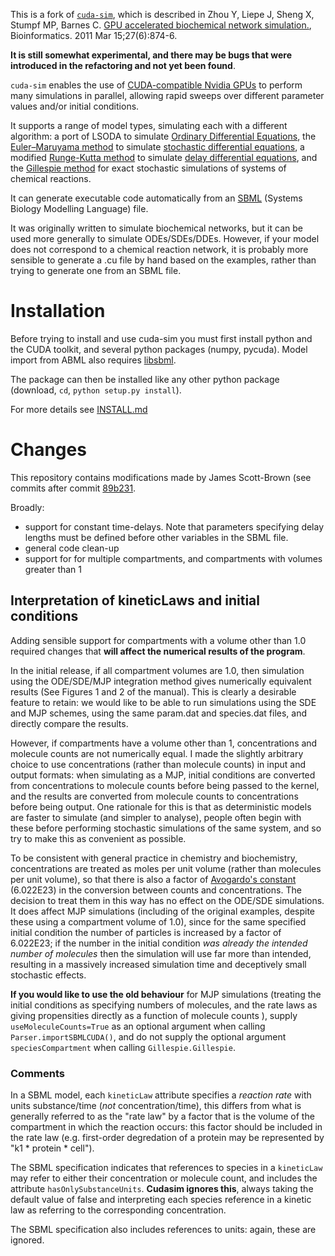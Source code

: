
This is a fork of [``cuda-sim``](https://sourceforge.net/projects/cuda-sim/), which is described in Zhou Y, Liepe J,
Sheng X, Stumpf MP, Barnes C. [GPU accelerated biochemical network simulation.](http://dx.doi.org/10.1093/bioinformatics/btr015), Bioinformatics. 2011 Mar 15;27(6):874-6.

**It is still somewhat experimental, and there may be bugs that were introduced in the refactoring and not yet been found**.


``cuda-sim`` enables the use of [CUDA-compatible Nvidia GPUs](https://en.wikipedia.org/wiki/CUDA#Supported_GPUs) to perform
many simulations in parallel, allowing rapid sweeps over different parameter values and/or initial conditions.

It supports a range of model types, simulating each with a different algorithm: a port of LSODA to simulate
[Ordinary Differential Equations](https://en.wikipedia.org/wiki/Ordinary_differential_equation), the
[Euler–Maruyama method](https://en.wikipedia.org/wiki/Euler%E2%80%93Maruyama_method) to simulate
[stochastic differential equations](https://en.wikipedia.org/wiki/Stochastic_differential_equation), a modified
[Runge-Kutta method](https://en.wikipedia.org/wiki/Runge%E2%80%93Kutta_methods) to simulate
 [delay differential equations](https://en.wikipedia.org/wiki/Delay_differential_equation), and the
 [Gillespie method](https://en.wikipedia.org/wiki/Gillespie_algorithm) for exact stochastic simulations of systems of
 chemical reactions.

It can generate executable code automatically from an [SBML](http://sbml.org/) (Systems Biology Modelling Language) file.

It was originally written to simulate biochemical networks, but it can be used more generally to simulate ODEs/SDEs/DDEs.
However, if your model does not correspond to a chemical reaction network, it is probably more sensible to generate a .cu
file by hand based on the examples, rather than trying to generate one from an SBML file.

# Installation

Before trying to install and use cuda-sim you must first install python and the CUDA toolkit, and several python packages
(numpy, pycuda). Model import from ABML also requires [libsbml](http://sbml.org/Software/libSBML).

The package can then be installed like any other python package (download, ``cd``, ``python setup.py install``).

For more details see [INSTALL.md](INSTALL.md)

# Changes
This repository contains modifications made by James Scott-Brown (see commits after commit [89b231](https://github.com/jamesscottbrown/cuda-sim/commit/89b231b1894c39310fc85d17218630c226f3deb8).

Broadly:

* support for constant time-delays. Note that parameters specifying delay lengths must be defined before other variables
in the SBML file.
* general code clean-up
* support for for multiple compartments, and compartments with volumes greater than 1

## Interpretation of kineticLaws and initial conditions

Adding sensible support for compartments with a volume other than 1.0 required changes that **will affect the numerical
results of the program**.

In the initial release, if all compartment volumes are 1.0, then simulation using the ODE/SDE/MJP integration method
gives numerically equivalent results (See Figures 1 and 2 of the manual). This is clearly a desirable feature to retain:
we would like to be able to run simulations using the SDE and MJP schemes, using the same param.dat and species.dat files,
and directly compare the results.

However, if compartments have a volume other than 1, concentrations and molecule counts are not numerically equal.
I made the slightly arbitrary choice to use concentrations (rather than molecule counts) in input and output formats:
when simulating as a MJP, initial conditions are converted from concentrations to molecule counts before being passed to
the kernel, and the results are converted from molecule counts to concentrations before being output. One rationale for
this is that as deterministic models are faster to simulate (and simpler to analyse), people often begin with these before
performing stochastic simulations of the same system, and so try to make this as convenient as possible.

To be consistent with general practice in chemistry and biochemistry, concentrations are treated as moles per unit volume
(rather than molecules per unit volume), so that there is also a factor of [Avogardo's constant](https://en.wikipedia.org/wiki/Avogadro_constant) (6.022E23)
in the conversion between counts and concentrations. The decision to treat them in this way has no effect on the ODE/SDE
simulations. It does affect MJP simulations (including of the original examples, despite these
using a compartment volume of 1.0), since for the same specified initial condition the number of particles is increased
by a factor of 6.022E23; if the number in the initial condition *was already the intended number of molecules* then the
simulation will use far more than intended, resulting in a massively increased simulation time and deceptively small
stochastic effects.

**If you would like to use the old behaviour** for MJP simulations (treating the initial conditions as specifying numbers
of molecules, and the rate laws as giving propensities directly as a function of molecule counts ), supply
``useMoleculeCounts=True`` as an optional argument when calling ``Parser.importSBMLCUDA()``, and do not supply the
optional argument ``speciesCompartment`` when calling ``Gillespie.Gillespie``.

### Comments
In a SBML model, each ``kineticLaw`` attribute specifies a *reaction rate* with units substance/time (*not*
concentration/time), this differs from what is generally referred to as the "rate law" by a factor that is the volume of
the compartment in which the reaction occurs: this factor should be included in the rate law (e.g. first-order degredation
of a protein may be represented by "k1 * protein * cell").

The SBML specification indicates that references to species in a ``kineticLaw`` may refer to either their concentration
or molecule count, and includes the attribute ``hasOnlySubstanceUnits``. **Cudasim ignores this**, always taking the default
value of false and interpreting each species reference in a kinetic law as referring to the corresponding concentration.

The SBML specification also includes references to units: again, these are ignored.
